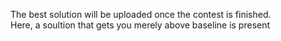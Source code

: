 The best solution will be uploaded once the contest is finished. <br>
Here, a soultion that gets you merely above baseline is present
